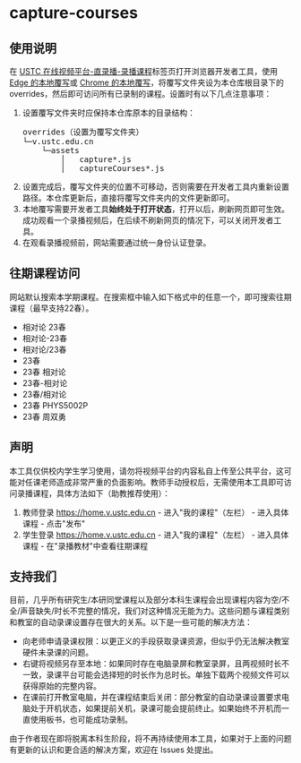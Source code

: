 # capture-courses

## 使用说明
在 [USTC 在线视频平台-直录播-录播课程](https://v.ustc.edu.cn/capture-course/)标签页打开浏览器开发者工具，使用 [Edge 的本地覆写](https://learn.microsoft.com/zh-cn/microsoft-edge/devtools-guide-chromium/javascript/overrides)或 [Chrome 的本地覆写](https://developer.chrome.com/docs/devtools/overrides?hl=zh-cn)，将覆写文件夹设为本仓库根目录下的 overrides，然后即可访问所有已录制的课程。设置时有以下几点注意事项：
1. 设置覆写文件夹时应保持本仓库原本的目录结构：  
   <pre>
   overrides（设置为覆写文件夹）   
   └─v.ustc.edu.cn
       └─assets
           │   capture*.js
           │   captureCourses*.js
   </pre>
2. 设置完成后，覆写文件夹的位置不可移动，否则需要在开发者工具内重新设置路径。本仓库更新后，直接将覆写文件夹内的文件更新即可。
3. 本地覆写需要开发者工具**始终处于打开状态**，打开以后，刷新网页即可生效。成功观看一个录播视频后，在后续不刷新网页的情况下，可以关闭开发者工具。
4. 在观看录播视频前，网站需要通过统一身份认证登录。

## 往期课程访问
网站默认搜索本学期课程。在搜索框中输入如下格式中的任意一个，即可搜索往期课程（最早支持22春）。
- 相对论 23春
- 相对论-23春
- 相对论/23春
- 23春
- 23春 相对论
- 23春-相对论
- 23春/相对论
- 23春 PHYS5002P
- 23春 周双勇

## 声明
本工具仅供校内学生学习使用，请勿将视频平台的内容私自上传至公共平台，这可能对任课老师造成非常严重的负面影响。教师手动授权后，无需使用本工具即可访问录播课程，具体方法如下（助教推荐使用）：
   1. 教师登录 https://home.v.ustc.edu.cn - 进入"我的课程"（左栏） - 进入具体课程 - 点击"发布"
   2. 学生登录 https://home.v.ustc.edu.cn - 进入"我的课程"（左栏） - 进入具体课程 - 在"录播教材"中查看往期课程

## 支持我们
目前，几乎所有研究生/本研同堂课程以及部分本科生课程会出现课程内容为空/不全/声音缺失/时长不完整的情况，我们对这种情况无能为力。这些问题与课程类别和教室的自动录课设置存在很大的关系。以下是一些可能的解决方法：
- 向老师申请录课权限：以更正义的手段获取录课资源，但似乎仍无法解决教室硬件未录课的问题。
- 右键将视频另存至本地：如果同时存在电脑录屏和教室录屏，且两视频时长不一致，录课平台可能会选择短的时长作为总时长。单独下载两个视频文件可以获得原始的完整内容。
- 在课前打开教室电脑，并在课程结束后关闭：部分教室的自动录课设置要求电脑处于开机状态，如果提前关机，录课可能会提前终止。如果始终不开机而一直使用板书，也可能成功录制。

由于作者现在即将脱离本科生阶段，将不再持续使用本工具，如果对于上面的问题有更新的认识和更合适的解决方案，欢迎在 Issues 处提出。